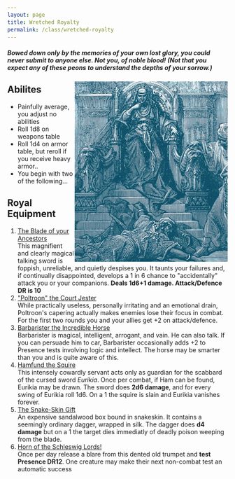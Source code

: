 ```yaml
---
layout: page
title: Wretched Royalty
permalink: /class/wretched-royalty
---
```

##### Bowed down only by the memories of your own lost glory, you could never submit to anyone else. Not you, of noble blood! (Not that you expect any of these peons to understand the depths of your sorrow.)

<img align="right" width=350px src="/images/Wretched_Royalty.png">

## Abilites
- Painfully average, you adjust no abilities
- Roll 1d8 on weapons table
- Roll 1d4 on armor table, but reroll if you receive heavy armor..
- You begin with two of the following...

## Royal Equipment 
1. <ins>The Blade of your Ancestors</ins> <br>
This magnifient and clearly magical talking sword is foppish, unreliable, and quietly despises  you. It taunts your failures and, if continually disappointed, develops a 1 in 6 chance to "accidentally" attack you or your companions. **Deals 1d6+1 damage. Attack/Defence DR is 10**
2. <ins>"Poltroon" the Court Jester</ins><br>
While practically useless, personally irritating and an emotional drain, Poltroon's capering actually makes enemies lose their focus in combat. For the first two rounds you and your allies get +2 on attack/defence.
3. <ins>Barbarister the Incredible Horse</ins><br>
Barbarister is magical, intelligent, arrogant, and vain. He can also talk. If you can persuade him to car, Barbarister occasionally adds +2 to Presence tests involving logic and intellect. The horse may be smarter than you and is quite aware of this.
4. <ins>Hamfund the Squire</ins><br>
This intensely cowardly servant acts only as guardian for the scabbard of the cursed sword *Eurikia*. Once per combat, if Ham can be found, Eurikia may be drawn. The sword does **2d6 damage**, and for every swing of Eurikia roll 1d6. On a 1 the squire is slain and Eurikia vanishes forever.
5. <ins>The Snake-Skin Gift</ins><br>
An expensive sandalwood box bound in snakeskin. It contains a seemingly ordinary dagger, wrapped in silk. The dagger does **d4 damage** but on a 1 the target dies immediatly of deadly poison weeping from the blade.
6. <ins>Horn of the Schleswig Lords!</ins> <br>
Once per day release a blare from this dented old trumpet and **test Presence DR12**. One creature may make their next non-combat test an automatic success
